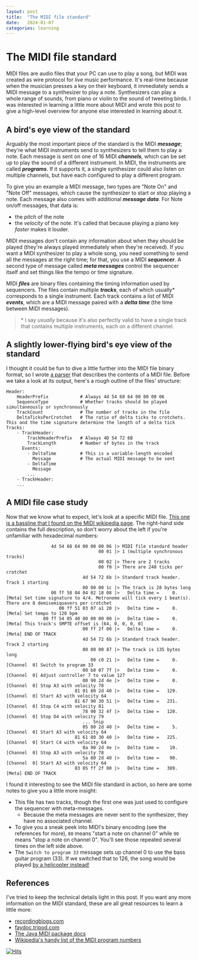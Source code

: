 ```yaml
---
layout: post
title:  "The MIDI file standard"
date:   2024-01-07
categories: learning
---
```


# The MIDI file standard

MIDI files are audio files that your PC can use to play a song, but MIDI was created as wire protocol for _live_ music performance. It's real-time because when the musician presses a key on their keyboard, it immediately sends a MIDI message to a synthesizer to play a note. Synthesizers can play a whole range of sounds, from piano or violin to the sound of tweeting birds. I was interested in learning a little more about MIDI and wrote this post to give a high-level overview for anyone else interested in learning about it.

## A bird's eye view of the standard

Arguably the most important piece of the standard is the MIDI **_message_**; they're what MIDI instruments send to synthesizers to tell them to play a note. Each message is sent on one of 16 MIDI **_channels_**, which can be set up to play the sound of a different instrument. In MIDI, the instruments are called **_programs_**. If it supports it, a single synthesizer could also listen on multiple channels, but have each configured to play a different program.

To give you an example a MIDI message, two types are "Note On" and "Note Off" messages, which cause the synthesizer to start or stop playing a note. Each message also comes with additional **_message data_**. For Note on/off messages, that data is:
- the _pitch_ of the note
- the _velocity_ of the note. It's called that because playing a piano key _faster_ makes it louder.

MIDI messages don't contain any information about when they should be played (they're always played immediately when they're received). If you want a MIDI synthesizer to play a whole song, you need something to send all the messages at the right time; for that, you use a MIDI **_sequencer_**. A second type of message called **_meta messages_** control the sequencer itself and set things like the tempo or time signature.

MIDI **_files_** are binary files containing the timing information used by sequencers. The files contain multiple **_tracks_**, each of which usually\* corresponds to a single instrument. Each track contains a list of MIDI **_events_**, which are a MIDI message paired with a **_delta time_** (the time between MIDI messages).

> \* I say _usually_ because it's also perfectly valid to have a single track that contains multiple instruments, each on a different channel.

## A slightly lower-flying bird's eye view of the standard

I thought it could be fun to dive a little further into the MIDI file binary format, so I wrote [a parser](https://github.com/BrydonLeonard/MidiParser) that describes the contents of a MIDI file. Before we take a look at its output, here's a rough outline of the files' structure:

```
Header:
    HeaderPrefix            # Always 4d 54 68 64 00 00 00 06
    SequenceType            # Whether tracks should be played simultaneously or synchronously
    TrackCount              # The number of tracks in the file
    DeltaTicksPerCrotchet   # The ratio of delta ticks to crotchets. This and the time signature determine the length of a delta tick
Tracks:
    - TrackHeader:
        TrackHeaderPrefix   # Always 4D 54 72 6B
        TrackLength         # Number of bytes in the track
      Events:
        - DeltaTime         # This is a variable-length encoded
          Message           # The actual MIDI message to be sent
        - DeltaTime
          Message
        ...
    - TrackHeader:
    ...
```

## A MIDI file case study

Now that we know what to expect, let's look at a specific MIDI file. [This one is a bassline that I found on the MIDI wikipedia page](https://upload.wikimedia.org/wikipedia/commons/a/a0/Bass_sample.mid). The right-hand side contains the full description, so don't worry about the left if you're unfamiliar with hexadecimal numbers:

```
                 4d 54 68 64 00 00 00 06 |> MIDI file standard header
                                   00 01 |> 1 (multiple synchronous tracks)
                                   00 02 |> There are 2 tracks
                                   00 f0 |> There are 240 ticks per crotchet
                             4d 54 72 6b |> Standard track header. Track 1 starting
                             00 00 00 1c |> The track is 28 bytes long
                 00 ff 58 04 04 02 18 08 |>   Delta time =     0. [Meta] Set time signature to 4/4. Metronome will tick every 1 beat(s). There are 8 demisemiquavers per crotchet
                    00 ff 51 03 07 a1 20 |>   Delta time =     0. [Meta] Set tempo to 120 bpm
              00 ff 54 05 40 00 00 00 00 |>   Delta time =     0. [Meta] This track's SMPTE offset is [64, 0, 0, 0, 0]
                             00 ff 2f 00 |>   Delta time =     0. [Meta] END OF TRACK
                             4d 54 72 6b |> Standard track header. Track 2 starting
                             00 00 00 87 |> The track is 135 bytes long
                                00 c0 21 |>   Delta time =     0. [Channel  0] Switch to program 33
                             00 b0 07 7f |>   Delta time =     0. [Channel  0] Adjust controller 7 to value 127
                             00 90 2d 4e |>   Delta time =     0. [Channel  0] Stop A3 with velocity 78
                          81 01 80 2d 40 |>   Delta time =   129. [Channel  0] Start A3 with velocity 64
                          81 67 90 30 51 |>   Delta time =   231. [Channel  0] Stop C4 with velocity 81
                             78 90 32 4f |>   Delta time =   120. [Channel  0] Stop D4 with velocity 79
                             ... Snip
                             05 80 2d 40 |>   Delta time =     5. [Channel  0] Start A3 with velocity 64
                          81 61 80 30 40 |>   Delta time =   225. [Channel  0] Start C4 with velocity 64
                             0a 90 2d 4e |>   Delta time =    10. [Channel  0] Stop A3 with velocity 78
                             5a 80 2d 40 |>   Delta time =    90. [Channel  0] Start A3 with velocity 64
                          83 05 ff 2f 00 |>   Delta time =   389. [Meta] END OF TRACK
```

I found it interesting to see the MIDI file standard in action, so here are some notes to give you a little more insight:
- This file has two tracks, though the first one was just used to configure the sequencer with meta-messages.
  - Because the meta messages are never sent to the synthesizer, they have no associated channel.
- To give you a sneak peek into MIDI's binary encoding (see the references for more), `80` means "start a note on channel 0" while `90` means "stop a note on channel 0". You'll see those repeated several times on the left side above. 
- The `Switch to program 33` message sets up channel 0 to use the bass guitar program (33). If we switched that to 126, the song would be played [by a helicopter instead!](https://en.wikipedia.org/wiki/General_MIDI)

## References

I've tried to keep the technical details light in this post. If you want any more information on the MIDI standard, these are all great resources to learn a little more:
- [recordingblogs.com](https://www.recordingblogs.com/wiki/musical-instrument-digital-interface-midi)
- [faydoc.tripod.com](https://faydoc.tripod.com/formats/mid.htm)
- [The Java MIDI package docs](https://docs.oracle.com/javase/tutorial/sound/overview-MIDI.html)
- [Wikipedia's handy list of the MIDI program numbers](https://en.wikipedia.org/wiki/General_MIDI)

[![Hits](https://hits.seeyoufarm.com/api/count/incr/badge.svg?url=https%3A%2F%2Fbrydonleonard.github.io%2Flearning%2F2024%2F01%2F07%2Fmidi-parsing.html&count_bg=%2379C83D&title_bg=%23555555&icon=&icon_color=%23E7E7E7&title=hits&edge_flat=false)](https://hits.seeyoufarm.com)